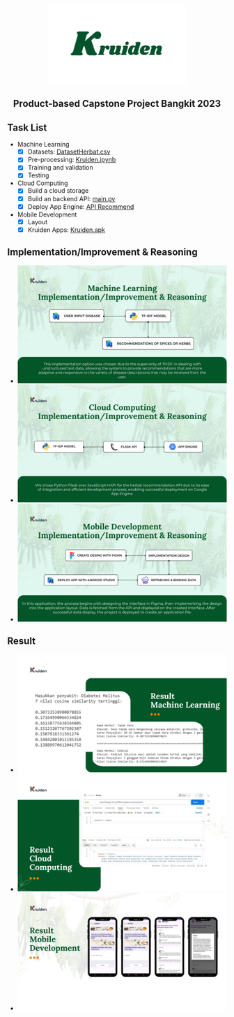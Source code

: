 <p align="center">
  <img src="img/kruiden.png" alt="skinnea logo" height="180" />
</p>
<h2 align="center">Product-based Capstone Project Bangkit 2023</h2>

## Task List
- Machine Learning
  - [x] Datasets: [DatasetHerbat.csv](CC/DatasetHerbal.csv)
  - [X] Pre-processing: [Kruiden.ipynb](ML/Kruiden.ipynb)
  - [X] Training and validation
  - [X] Testing

- Cloud Computing
  - [x] Build a cloud storage
  - [X] Build an backend API: [main.py](CC/main.py)
  - [X] Deploy App Engine: [API Recommend](https://kruigen-ch2-ps558.de.r.appspot.com/recommend)

- Mobile Development
  - [x] Layout
  - [x] Kruiden Apps: [Kruiden.apk](MD/kruiden.apk)

## Implementation/Improvement & Reasoning
- ![Machine Learning](img/1-Implementation-MachineLearning%20.png)
- ![Cloud Computing](img/2-Implementation-CloudComputing.png)
- ![Mobile Development](img/3-Implementation-MobileDevelopment.png)

## Result
- ![Machine Learning](img/Result1-MachineLearning.png)
- ![Cloud Computing](img/Result2-CloudComputing.png)
- ![Mobile Development](img/Result3-MobileDevelopment.png)